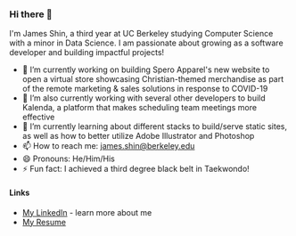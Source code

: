 ### Hi there 👋
I'm James Shin, a third year at UC Berkeley studying Computer Science with a minor in Data Science. I am passionate about growing as a software developer and building impactful projects!

- 🔭 I’m currently working on building Spero Apparel's new website to open a virtual store showcasing Christian-themed merchandise as part of the remote marketing & sales solutions in response to COVID-19
- 🔭 I’m also currently working with several other developers to build Kalenda, a platform that makes scheduling team meetings more effective
- 🌱 I’m currently learning about different stacks to build/serve static sites, as well as how to better utilize Adobe Illustrator and Photoshop
- 📫 How to reach me: james.shin@berkeley.edu
- 😄 Pronouns: He/Him/His
- ⚡ Fun fact: I achieved a third degree black belt in Taekwondo! 

#### Links 
- [My LinkedIn](https://www.linknedin.com/in/jamesjungmin) - learn more about me
- [My Resume](https://docs.google.com/document/d/1c9DFKnOQqEu38ZmC4F0VthLPjkq5mUevEYDA6u2IfTo/edit?usp=sharing)

